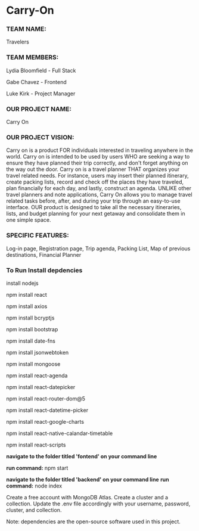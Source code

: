 # Carry-On

### TEAM NAME:
Travelers

### TEAM MEMBERS:
Lydia Bloomfield - Full Stack 

Gabe Chavez - Frontend

Luke Kirk - Project Manager

### OUR PROJECT NAME:
Carry On

### OUR PROJECT VISION:
Carry on is a product FOR individuals interested in traveling anywhere in the world. Carry on is intended to be used by users WHO are seeking a way to ensure they have planned their trip correctly, and don't forget anything on the way out the door. Carry on is a travel planner THAT organizes your travel related needs. For instance, users may insert their planned itinerary, 
 create packing lists, record and check off the places they have traveled, plan financially for each day, and lastly, construct an agenda. UNLIKE other travel planners and note applications, Carry On allows you to manage travel related tasks before, after, and during your trip through an easy-to-use interface. OUR product is designed to take all the necessary itineraries, lists, and budget planning for your next getaway and consolidate them in one simple space. 

### SPECIFIC FEATURES:
Log-in page, 
Registration page, 
Trip agenda, 
Packing List, 
Map of previous destinations, 
Financial Planner

### To Run Install depdencies
install nodejs

npm install react

npm install axios

npm install bcryptjs

npm install bootstrap

npm install date-fns

npm install jsonwebtoken

npm install mongoose

npm install react-agenda

npm install react-datepicker

npm install react-router-dom@5

npm install react-datetime-picker

npm install react-google-charts

npm install react-native-calandar-timetable

npm install react-scripts


**navigate to the folder titled 'fontend' on your command line**

**run command:** 
npm start

**navigate to the folder titled 'backend' on your command line**
**run command:**
node index

Create a free account with MongoDB Atlas. Create a cluster and a collection. Update the .env file accordingly with your username, password, cluster, and collection.

Note: dependencies are the open-source software used in this project.
